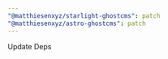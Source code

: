 ```yaml
---
"@matthiesenxyz/starlight-ghostcms": patch
"@matthiesenxyz/astro-ghostcms": patch
---
```


Update Deps
